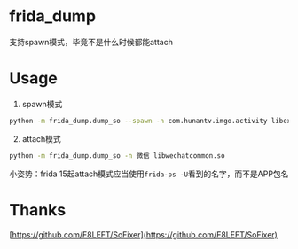 # frida_dump

支持spawn模式，毕竟不是什么时候都能attach

# Usage

1. spawn模式

```bash
python -m frida_dump.dump_so --spawn -n com.hunantv.imgo.activity libexec.so
```

2. attach模式

```bash
python -m frida_dump.dump_so -n 微信 libwechatcommon.so
```

小姿势：frida 15起attach模式应当使用`frida-ps -U`看到的名字，而不是APP包名

# Thanks

[https://github.com/F8LEFT/SoFixer](https://github.com/F8LEFT/SoFixer)
